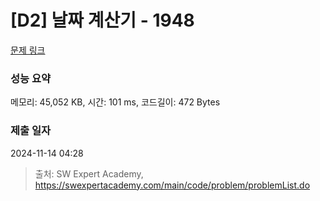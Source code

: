# [D2] 날짜 계산기 - 1948 

[문제 링크](https://swexpertacademy.com/main/code/problem/problemDetail.do?contestProbId=AV5PnnU6AOsDFAUq) 

### 성능 요약

메모리: 45,052 KB, 시간: 101 ms, 코드길이: 472 Bytes

### 제출 일자

2024-11-14 04:28



> 출처: SW Expert Academy, https://swexpertacademy.com/main/code/problem/problemList.do